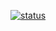 [![status](https://github.com/StaatsbibliothekBerlin/oai-status/actions/workflows/status.yml/badge.svg)](https://github.com/StaatsbibliothekBerlin/oai-status/actions/workflows/status.yml)
